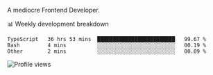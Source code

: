 A mediocre Frontend Developer.

📊 Weekly development breakdown
<!--START_SECTION:waka-->

```text
TypeScript   36 hrs 53 mins  █████████████████████████   99.67 %
Bash         4 mins          ░░░░░░░░░░░░░░░░░░░░░░░░░   00.19 %
Other        2 mins          ░░░░░░░░░░░░░░░░░░░░░░░░░   00.09 %
```

<!--END_SECTION:waka-->

<img src="https://gpvc.arturio.dev/iqbalfasri" alt="Profile views"/>
